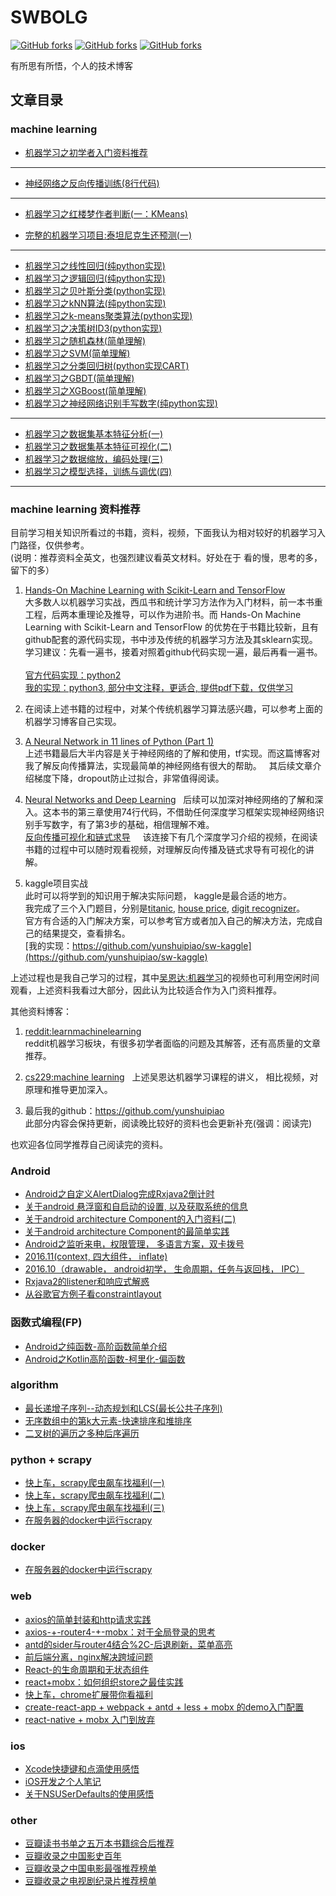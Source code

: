 


 
 # SWBOLG



[![GitHub forks](https://img.shields.io/github/forks/yunshuipiao/SWBlog.svg)](https://github.com/yunshuipiao/SWBlog)
[![GitHub forks](https://img.shields.io/github/stars/yunshuipiao/SWBlog.svg)](https://github.com/yunshuipiao/SWBlog)
[![GitHub forks](https://img.shields.io/github/license/yunshuipiao/SWBlog.svg)](https://github.com/yunshuipiao/SWBlog)


有所思有所悟，个人的技术博客

 


## 文章目录

### machine learning

* [机器学习之初学者入门资料推荐](https://github.com/yunshuipiao/SWBlog/blob/master/maching_learning/%E6%9C%BA%E5%99%A8%E5%AD%A6%E4%B9%A0%E4%B9%8B%E5%88%9D%E5%AD%A6%E8%80%85%E5%85%A5%E9%97%A8%E8%B5%84%E6%96%99%E6%8E%A8%E8%8D%90.md)

----

* [神经网络之反向传播训练(8行代码)](https://github.com/yunshuipiao/SWBlog/blob/master/maching_learning/%E7%A5%9E%E7%BB%8F%E7%BD%91%E7%BB%9C%E4%B9%8B%E5%8F%8D%E5%90%91%E4%BC%A0%E6%92%AD%E8%AE%AD%E7%BB%83(8%E8%A1%8C%E4%BB%A3%E7%A0%81).md)

---- 

* [机器学习之红楼梦作者判断(一：KMeans)](https://github.com/yunshuipiao/SWBlog/blob/master/maching_learning/%E6%9C%BA%E5%99%A8%E5%AD%A6%E4%B9%A0%E4%B9%8B%E7%BA%A2%E6%A5%BC%E6%A2%A6%E4%BD%9C%E8%80%85%E5%88%A4%E6%96%AD(%E4%B8%80%EF%BC%9AKMeans).md)

* [完整的机器学习项目:泰坦尼克生还预测(一)](https://github.com/yunshuipiao/SWBlog/blob/master/maching_learning/%E5%AE%8C%E6%95%B4%E7%9A%84%E6%9C%BA%E5%99%A8%E5%AD%A6%E4%B9%A0%E9%A1%B9%E7%9B%AE:%E6%B3%B0%E5%9D%A6%E5%B0%BC%E5%85%8B%E7%94%9F%E8%BF%98%E9%A2%84%E6%B5%8B(%E4%B8%80).md)

----

* [机器学习之线性回归(纯python实现)](https://github.com/yunshuipiao/SWBlog/blob/master/maching%20learning/%E6%9C%BA%E5%99%A8%E5%AD%A6%E4%B9%A0%E4%B9%8B%E7%BA%BF%E6%80%A7%E5%9B%9E%E5%BD%92(%E7%BA%AFpython%E5%AE%9E%E7%8E%B0).md)  
* [机器学习之逻辑回归(纯python实现)](https://github.com/yunshuipiao/SWBlog/blob/master/maching%20learning/%E6%9C%BA%E5%99%A8%E5%AD%A6%E4%B9%A0%E4%B9%8B%E9%80%BB%E8%BE%91%E5%9B%9E%E5%BD%92(%E7%BA%AFpython%E5%AE%9E%E7%8E%B0).md)  
* [机器学习之贝叶斯分类(python实现)](https://github.com/yunshuipiao/SWBlog/blob/master/maching%20learning/%E6%9C%BA%E5%99%A8%E5%AD%A6%E4%B9%A0%E4%B9%8B%E8%B4%9D%E5%8F%B6%E6%96%AF%E5%88%86%E7%B1%BB(python%E5%AE%9E%E7%8E%B0).md)  
* [机器学习之kNN算法(纯python实现)](https://github.com/yunshuipiao/SWBlog/blob/master/maching%20learning/%E6%9C%BA%E5%99%A8%E5%AD%A6%E4%B9%A0%E4%B9%8BkNN%E7%AE%97%E6%B3%95(%E7%BA%AFpython%E5%AE%9E%E7%8E%B0).md)
* [机器学习之k-means聚类算法(python实现)](https://github.com/yunshuipiao/SWBlog/blob/master/maching_learning/%E6%9C%BA%E5%99%A8%E5%AD%A6%E4%B9%A0%E4%B9%8Bk-means%E8%81%9A%E7%B1%BB%E7%AE%97%E6%B3%95(python%E5%AE%9E%E7%8E%B0).md)  
* [机器学习之决策树ID3(python实现)](https://github.com/yunshuipiao/SWBlog/blob/master/maching_learning/%E6%9C%BA%E5%99%A8%E5%AD%A6%E4%B9%A0%E4%B9%8B%E5%86%B3%E7%AD%96%E6%A0%91ID3(python%E5%AE%9E%E7%8E%B0).md)
* [机器学习之随机森林(简单理解)](https://github.com/yunshuipiao/SWBlog/blob/master/maching_learning/%E6%9C%BA%E5%99%A8%E5%AD%A6%E4%B9%A0%E4%B9%8B%E9%9A%8F%E6%9C%BA%E6%A3%AE%E6%9E%97(%E7%AE%80%E5%8D%95%E7%90%86%E8%A7%A3).md)
* [机器学习之SVM(简单理解)](https://github.com/yunshuipiao/SWBlog/blob/master/maching_learning/%E6%9C%BA%E5%99%A8%E5%AD%A6%E4%B9%A0%E4%B9%8BSVM(%E7%AE%80%E5%8D%95%E7%90%86%E8%A7%A3).md)
* [机器学习之分类回归树(python实现CART)](https://github.com/yunshuipiao/SWBlog/blob/master/maching_learning/%E6%9C%BA%E5%99%A8%E5%AD%A6%E4%B9%A0%E4%B9%8B%E5%88%86%E7%B1%BB%E5%9B%9E%E5%BD%92%E6%A0%91(python%E5%AE%9E%E7%8E%B0CART).md)
* [机器学习之GBDT(简单理解)](https://github.com/yunshuipiao/SWBlog/blob/master/maching_learning/%E6%9C%BA%E5%99%A8%E5%AD%A6%E4%B9%A0%E4%B9%8BGBDT(%E7%AE%80%E5%8D%95%E7%90%86%E8%A7%A3).md)  
* [机器学习之XGBoost(简单理解)](https://github.com/yunshuipiao/SWBlog/blob/master/maching_learning/%E6%9C%BA%E5%99%A8%E5%AD%A6%E4%B9%A0%E4%B9%8BXGBoost(%E7%AE%80%E5%8D%95%E7%90%86%E8%A7%A3).md)
* [机器学习之神经网络识别手写数字(纯python实现)](https://github.com/yunshuipiao/SWBlog/blob/master/maching_learning/%E6%9C%BA%E5%99%A8%E5%AD%A6%E4%B9%A0%E4%B9%8B%E7%A5%9E%E7%BB%8F%E7%BD%91%E7%BB%9C%E8%AF%86%E5%88%AB%E6%89%8B%E5%86%99%E6%95%B0%E5%AD%97(%E7%BA%AFpython%E5%AE%9E%E7%8E%B0).md)  
-----
* [机器学习之数据集基本特征分析(一)](https://github.com/yunshuipiao/hands-on-ml-with-sklearn-tf-python3/blob/master/02_blog/02_blog_01.ipynb)
* [机器学习之数据集基本特征可视化(二)](https://github.com/yunshuipiao/hands-on-ml-with-sklearn-tf-python3/blob/master/02_blog/02_blog_02.ipynb)
* [机器学习之数据缩放，编码处理(三)](https://github.com/yunshuipiao/hands-on-ml-with-sklearn-tf-python3/blob/master/02_blog/02_blog_03.ipynb)
* [机器学习之模型选择，训练与调优(四)](https://github.com/yunshuipiao/hands-on-ml-with-sklearn-tf-python3/blob/master/02_blog/02_blog_04.ipynb)
----

### machine learning 资料推荐
目前学习相关知识所看过的书籍，资料，视频，下面我认为相对较好的机器学习入门路径，仅供参考。  
(说明：推荐资料全英文，也强烈建议看英文材料。好处在于 看的慢，思考的多，留下的多）  
1. [Hands-On Machine Learning with Scikit-Learn and TensorFlow](http://shop.oreilly.com/product/0636920052289.do)    
大多数人以机器学习实战，西瓜书和统计学习方法作为入门材料，前一本书重工程，后两本重理论及推导，可以作为进阶书。而 Hands-On Machine Learning with Scikit-Learn and TensorFlow 的优势在于书籍比较新，且有github配套的源代码实现，书中涉及传统的机器学习方法及其sklearn实现。  
学习建议：先看一遍书，接着对照着github代码实现一遍，最后再看一遍书。    
[官方代码实现：python2](https://github.com/ageron/handson-ml)  
[我的实现：python3, 部分中文注释，更适合, 提供pdf下载，仅供学习](https://github.com/yunshuipiao/hands-on-ml-with-sklearn-tf-python3)

2. 在阅读上述书籍的过程中，对某个传统机器学习算法感兴趣，可以参考上面的机器学习博客自己实现。  

3. [A Neural Network in 11 lines of Python (Part 1)](http://iamtrask.github.io/2015/07/12/basic-python-network/)   
上述书籍最后大半内容是关于神经网络的了解和使用，tf实现。而这篇博客对我了解反向传播算法，实现最简单的神经网络有很大的帮助。  
其后续文章介绍梯度下降，dropout防止过拟合，非常值得阅读。  

4. [Neural Networks and Deep Learning](http://neuralnetworksanddeeplearning.com/index.html)    
后续可以加深对神经网络的了解和深入。这本书的第三章使用74行代码，不借助任何深度学习框架实现神经网络识别手写数字，有了第3步的基础，相信理解不难。    
[反向传播可视化和链式求导](https://space.bilibili.com/88461692/#/channel/detail?cid=26587)      
该连接下有几个深度学习介绍的视频，在阅读书籍的过程中可以随时观看视频，对理解反向传播及链式求导有可视化的讲解。    

5. kaggle项目实战   
此时可以将学到的知识用于解决实际问题， kaggle是最合适的地方。   
我完成了三个入门题目，分别是[titanic](https://www.kaggle.com/c/titanic), [house price](https://www.kaggle.com/c/house-prices-advanced-regression-techniques), [digit recognizer](https://www.kaggle.com/c/digit-recognizer)。   
官方有合适的入门解决方案，可以参考官方或者加入自己的解决方法，完成自己的结果提交，查看排名。    
[我的实现：https://github.com/yunshuipiao/sw-kaggle](https://github.com/yunshuipiao/sw-kaggle)

上述过程也是我自己学习的过程，其中[吴恩达:机器学习](https://www.bilibili.com/video/av9912938)的视频也可利用空闲时间观看，上述资料我看过大部分，因此认为比较适合作为入门资料推荐。

其他资料博客：
1. [reddit:learnmachinelearning](https://www.reddit.com/r/learnmachinelearning/)  
reddit机器学习板块，有很多初学者面临的问题及其解答，还有高质量的文章推荐。  
2. [cs229:machine learning](http://cs229.stanford.edu/syllabus.html)    
上述吴恩达机器学习课程的讲义， 相比视频，对原理和推导更加深入。  

3. 最后我的github：https://github.com/yunshuipiao  
此部分内容会保持更新，阅读晚比较好的资料也会更新补充(强调：阅读完)

也欢迎各位同学推荐自己阅读完的资料。

### Android  
* [Android之自定义AlertDialog完成Rxjava2倒计时](https://github.com/yunshuipiao/SWBlog/blob/master/android/Android-AlertDialog-Rxjava2.md)  
* [关于android 悬浮窗和自启动的设置, 以及获取系统的信息](https://github.com/yunshuipiao/SWBlog/blob/master/android/%E5%85%B3%E4%BA%8Eandroid%20%E6%82%AC%E6%B5%AE%E7%AA%97%E5%92%8C%E8%87%AA%E5%90%AF%E5%8A%A8%E7%9A%84%E8%AE%BE%E7%BD%AE%2C%20%E4%BB%A5%E5%8F%8A%E8%8E%B7%E5%8F%96%E7%B3%BB%E7%BB%9F%E7%9A%84%E4%BF%A1%E6%81%AF.md)
* [关于android architecture Component的入门资料(二)](https://github.com/yunshuipiao/SWBlog/blob/master/android/%E5%85%B3%E4%BA%8Eandroid%20architecture%20Component%E7%9A%84%E5%85%A5%E9%97%A8%E8%B5%84%E6%96%99(%E4%BA%8C).md)
* [关于android architecture Component的最简单实践](https://github.com/yunshuipiao/SWBlog/blob/master/android/%E5%85%B3%E4%BA%8Eandroid%20architecture%20Component%E7%9A%84%E6%9C%80%E7%AE%80%E5%8D%95%E5%AE%9E%E8%B7%B5.md)
* [Android之监听来电，权限管理， 多语言方案，双卡拨号](https://github.com/yunshuipiao/SWBlog/blob/master/android/Android%E4%B9%8B%E7%9B%91%E5%90%AC%E6%9D%A5%E7%94%B5%EF%BC%8C%E6%9D%83%E9%99%90%E7%AE%A1%E7%90%86%EF%BC%8C%20%E5%A4%9A%E8%AF%AD%E8%A8%80%E6%96%B9%E6%A1%88%EF%BC%8C%E5%8F%8C%E5%8D%A1%E6%8B%A8%E5%8F%B7.md)
* [2016.11(context, 四大组件， inflate)](https://github.com/yunshuipiao/SWBlog/blob/master/android/2016.11(context%2C%20%E5%9B%9B%E5%A4%A7%E7%BB%84%E4%BB%B6%EF%BC%8C%20inflate).md)
* [2016.10（drawable， android初学， 生命周期，任务与返回栈， IPC）](https://github.com/yunshuipiao/SWBlog/blob/master/android/2016.10%EF%BC%88drawable%EF%BC%8C%20android%E5%88%9D%E5%AD%A6%EF%BC%8C%20%E7%94%9F%E5%91%BD%E5%91%A8%E6%9C%9F%EF%BC%8C%E4%BB%BB%E5%8A%A1%E4%B8%8E%E8%BF%94%E5%9B%9E%E6%A0%88%EF%BC%8C%20IPC%EF%BC%89.md)
* [Rxjava2的listener和响应式解惑](https://github.com/yunshuipiao/SWBlog/blob/master/android/Rxjava2%E7%9A%84listener%E5%92%8C%E5%93%8D%E5%BA%94%E5%BC%8F%E8%A7%A3%E6%83%91.md#rxjava2的listener和响应式解惑)
* [从谷歌官方例子看constraintlayout](https://github.com/yunshuipiao/SWBlog/blob/master/android/%E4%BB%8E%E8%B0%B7%E6%AD%8C%E5%AE%98%E6%96%B9%E4%BE%8B%E5%AD%90%E7%9C%8Bconstraintlayout.md#从谷歌官方例子看constraintlayout)


### 函数式编程(FP)  
* [Android之纯函数-高阶函数简单介绍](https://github.com/yunshuipiao/SWBlog/blob/master/FP/Android%E4%B9%8B%E7%BA%AF%E5%87%BD%E6%95%B0-%E9%AB%98%E9%98%B6%E5%87%BD%E6%95%B0%E7%AE%80%E5%8D%95%E4%BB%8B%E7%BB%8D.md)  
* [Android之Kotlin高阶函数-柯里化-偏函数](https://github.com/yunshuipiao/SWBlog/blob/master/FP/Android%E4%B9%8BKotlin%E9%AB%98%E9%98%B6%E5%87%BD%E6%95%B0-%E6%9F%AF%E9%87%8C%E5%8C%96-%E5%81%8F%E5%87%BD%E6%95%B0.md)  

### algorithm
* [最长递增子序列--动态规划和LCS(最长公共子序列)](https://github.com/yunshuipiao/SWBlog/blob/master/algorithm/%E6%9C%80%E9%95%BF%E9%80%92%E5%A2%9E%E5%AD%90%E5%BA%8F%E5%88%97--%E5%8A%A8%E6%80%81%E8%A7%84%E5%88%92%E5%92%8CLCS(%E6%9C%80%E9%95%BF%E5%85%AC%E5%85%B1%E5%AD%90%E5%BA%8F%E5%88%97).md)
* [无序数组中的第k大元素-快速排序和堆排序](https://github.com/yunshuipiao/SWBlog/blob/master/algorithm/%E6%97%A0%E5%BA%8F%E6%95%B0%E7%BB%84%E4%B8%AD%E7%9A%84%E7%AC%ACk%E5%A4%A7%E5%85%83%E7%B4%A0-%E5%BF%AB%E9%80%9F%E6%8E%92%E5%BA%8F%E5%92%8C%E5%A0%86%E6%8E%92%E5%BA%8F.md)
* [二叉树的遍历之多种后序遍历](https://github.com/yunshuipiao/SWBlog/blob/master/algorithm/%E4%BA%8C%E5%8F%89%E6%A0%91%E7%9A%84%E9%81%8D%E5%8E%86%E4%B9%8B%E5%A4%9A%E7%A7%8D%E5%90%8E%E5%BA%8F%E9%81%8D%E5%8E%86.md)

### python + scrapy

* [快上车，scrapy爬虫飙车找福利(一)](https://github.com/yunshuipiao/SWBlog/blob/master/python/快上车，scrapy爬虫飙车找福利(一).md)
* [快上车，scrapy爬虫飙车找福利(二)](https://github.com/yunshuipiao/SWBlog/blob/master/python/快上车，scrapy爬虫飙车找福利(二).md)
* [快上车，scrapy爬虫飙车找福利(三)](https://github.com/yunshuipiao/SWBlog/blob/master/python/快上车，scrapy爬虫飙车找福利(三).md)
* [在服务器的docker中运行scrapy](https://github.com/yunshuipiao/SWBlog/blob/master/python/在服务器的docker中运行scrapy.md)

### docker
* [在服务器的docker中运行scrapy](https://github.com/yunshuipiao/SWBlog/blob/master/docker/docker创建带auth验证的mongodb数据库.md)

### web

* [axios的简单封装和http请求实践](https://github.com/yunshuipiao/SWBlog/blob/master/web/axios的简单封装和http请求实践.md)
* [axios-+-router4-+-mobx：对于全局登录的思考](https://github.com/yunshuipiao/SWBlog/blob/master/web/axios-%2B-router4-%2B-mobx：对于全局登录的思考.md)
* [antd的sider与router4结合%2C-后退刷新，菜单高亮](https://github.com/yunshuipiao/SWBlog/blob/master/web/antd的sider与router4结合%2C-后退刷新，菜单高亮.md)
* [前后端分离，nginx解决跨域问题](https://github.com/yunshuipiao/SWBlog/blob/master/web/前后端分离，nginx解决跨域问题.md)
* [React-的生命周期和无状态组件](https://github.com/yunshuipiao/SWBlog/blob/master/web/React-的生命周期和无状态组件.md)
* [react+mobx：如何组织store之最佳实践](https://github.com/yunshuipiao/SWBlog/blob/master/web/react%2Bmobx：如何组织store之最佳实践.md)
* [快上车，chrome扩展带你看福利](https://github.com/yunshuipiao/SWBlog/blob/master/web/快上车，chrome扩展带你看福利.md)
* [create-react-app + webpack + antd + less + mobx 的demo入门配置](https://github.com/yunshuipiao/SWBlog/blob/master/web/create-react-app%20%2B%20webpack%20%2B%20%20antd%20%2B%20less%20%2B%20mobx%20的demo入门配置.md)
* [react-native + mobx 入门到放弃](https://github.com/yunshuipiao/SWBlog/blob/master/web/react-native%20%2B%20mobx%20入门到放弃.md)



### ios
* [Xcode快捷键和点滴使用感悟](https://github.com/yunshuipiao/SWBlog/blob/master/ios/Xcode%E5%BF%AB%E6%8D%B7%E9%94%AE%E5%92%8C%E7%82%B9%E6%BB%B4%E4%BD%BF%E7%94%A8%E6%84%9F%E6%82%9F.md)
* [iOS开发之个人笔记](https://github.com/yunshuipiao/SWBlog/blob/master/ios/iOS%E5%BC%80%E5%8F%91%E4%B9%8B%E4%B8%AA%E4%BA%BA%E7%AC%94%E8%AE%B0.md)<br/>
* [关于NSUSerDefaults的使用感悟](https://github.com/yunshuipiao/SWBlog/blob/master/ios/%E5%85%B3%E4%BA%8ENSUSerDefaults%E7%9A%84%E4%BD%BF%E7%94%A8%E6%84%9F%E6%82%9F.md)

### other
* [豆瓣读书书单之五万本书籍综合后推荐](https://github.com/yunshuipiao/SWBlog/blob/master/other/%E8%B1%86%E7%93%A3%E8%AF%BB%E4%B9%A6%E4%B9%A6%E5%8D%95%E4%B9%8B%E4%BA%94%E4%B8%87%E6%9C%AC%E4%B9%A6%E7%B1%8D%E7%BB%BC%E5%90%88%E5%90%8E%E6%8E%A8%E8%8D%90.md)
* [豆瓣收录之中国影史百年](https://github.com/yunshuipiao/SWBlog/blob/master/other/%E8%B1%86%E7%93%A3%E6%94%B6%E5%BD%95%E4%B9%8B%E4%B8%AD%E5%9B%BD%E5%BD%B1%E5%8F%B2%E7%99%BE%E5%B9%B4.md)
* [豆瓣收录之中国电影最强推荐榜单](https://github.com/yunshuipiao/SWBlog/blob/master/other/%E8%B1%86%E7%93%A3%E6%94%B6%E5%BD%95%E4%B9%8B%E4%B8%AD%E5%9B%BD%E7%94%B5%E5%BD%B1%E6%9C%80%E5%BC%BA%E6%8E%A8%E8%8D%90%E6%A6%9C%E5%8D%95.md)
* [豆瓣收录之电视剧纪录片推荐榜单](https://github.com/yunshuipiao/SWBlog/blob/master/other/%E8%B1%86%E7%93%A3%E6%94%B6%E5%BD%95%E4%B9%8B%E7%94%B5%E8%A7%86%E5%89%A7%E7%BA%AA%E5%BD%95%E7%89%87%E6%8E%A8%E8%8D%90%E6%A6%9C%E5%8D%95.md)





